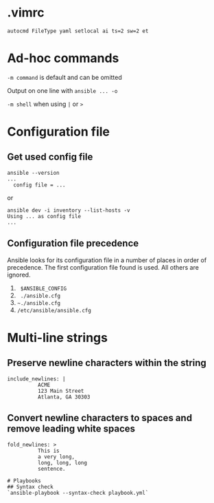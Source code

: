 # .vimrc
``` 
autocmd FileType yaml setlocal ai ts=2 sw=2 et
```
# Ad-hoc commands
`-m command` is default and can be omitted

Output on one line with `ansible ... -o`

`-m shell` when using `|` or `>`

# Configuration file
## Get used config file
```
ansible --version
...
  config file = ...
```

or

```
ansible dev -i inventory --list-hosts -v
Using ... as config file
...
```
## Configuration file precedence
Ansible looks for its configuration file in a number of places in order of precedence. The first configuration file found is used. All others are ignored.

1. ` $ANSIBLE_CONFIG` 
1. ` ./ansible.cfg`
1. `~./ansible.cfg`
1. `/etc/ansible/ansible.cfg` 

# Multi-line strings
## Preserve newline characters within the string
```
include_newlines: |
          ACME
          123 Main Street
          Atlanta, GA 30303
```

## Convert newline characters to spaces and remove leading white spaces
```
fold_newlines: >
          This is
          a very long,
          long, long, long
          sentence.

# Playbooks
## Syntax check
`ansible-playbook --syntax-check playbook.yml`


